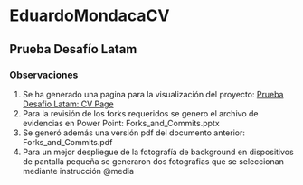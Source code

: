 # EduardoMondacaCV
## Prueba Desafío Latam

### Observaciones
1. Se ha generado una pagina para la visualización del proyecto: [Prueba Desafio Latam: CV Page](https://emondaca.github.io/EduardoMondacaCV/)
2. Para la revisión de los forks requeridos se genero el archivo de evidencias en Power Point: Forks_and_Commits.pptx
3. Se generó además una versión pdf del documento anterior: Forks_and_Commits.pdf
4. Para un mejor despliegue de la fotografía de background en dispositivos de pantalla pequeña se generaron dos fotografias que se seleccionan mediante instrucción @media

